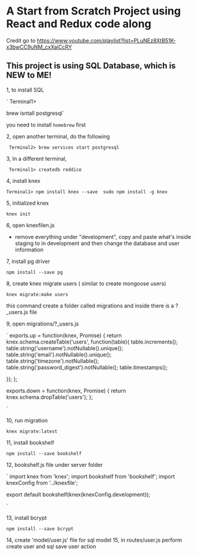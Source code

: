 # A Start from Scratch Project using React and Redux code along

Credit go to 
https://www.youtube.com/playlist?list=PLuNEz8XtB51K-x3bwCC9uNM_cxXaiCcRY

## This project is using SQL Database, which is NEW to ME!
1, to install SQL 



`
Terminal1>

brew isntall postgresql`

you need to install `homebrew` first

2, open another terminal, do the following
 
 `
 Terminal2>
 brew services start postgresql`

3, In a different terminal, 

`
Terminal1>
createdb reddice`

4, install knex

`
Terminal1>
npm install knex --save 
sudo npm install -g knex
`

5, initialized knex

`knex init`

6, open knexfilen.js

* remove everything under "development", copy and paste what's inside staging to in development
and then change the database and user information

7, install pg driver

`npm install --save pg`

8, create knex migrate users ( similar to create mongoose users)

`knex migrate:make users` 

this command create a folder called migrations and inside there is a ?_users.js file

9, open migrations/?_users.js


`
exports.up = function(knex, Promise) {
  return knex.schema.createTable('users', function(table){
  	table.increments();
  	table.string('username').notNullable().unique();
  	table.string('email').notNullable().unique();
	table.string('timezone').notNullable();
	table.string('password_digest').notNullable();
	table.timestamps();

  });
};

exports.down = function(knex, Promise) {
  return knex.schema.dropTable('users');
};

`

10, run migration

`
knex migrate:latest
`

11, install bookshelf

`
npm install --save bookshelf
` 

12, bookshelf.js file under server folder

`
import knex from 'knex';
import bookshelf from 'bookshelf';
import knexConfig from '../knexfile';

export default bookshelf(knex(knexConfig.development));

`

13, install bcrypt

`npm install --save bcrypt`

14, create 'model/user.js' file for sql model
15, in routes/user.js perform create user and sql save user action




